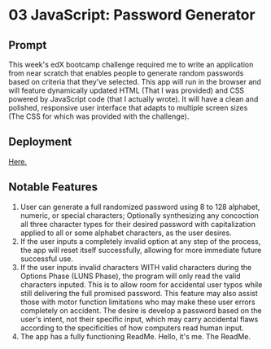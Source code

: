 # 03 JavaScript: Password Generator

## Prompt

This week's edX bootcamp challenge required me to write an application from near scratch that enables people to generate random passwords based on criteria that they’ve selected. This app will run in the browser and will feature dynamically updated HTML (That I was provided) and CSS powered by JavaScript code (that I actually wrote). It will have a clean and polished, responsive user interface that adapts to multiple screen sizes (The CSS for which was provided with the challenge).

## Deployment

[Here.](https://NoahJRalph.github.io/edX-password-generator)

## Notable Features

1. User can generate a full randomized password using 8 to 128 alphabet, numeric, or special characters; Optionally synthesizing any concoction all three character types for their desired password with capitalization applied to all or some alphabet characters, as the user desires.
2. If the user inputs a completely invalid option at any step of the process, the app will reset itself successfully, allowing for more immediate future successful use.
3. If the user inputs invalid characters WITH valid characters during the Options Phase (LUNS Phase), the program will only read the valid characters inputed. This is to allow room for accidental user typos while still delivering the full promised password. This feature may also assist those with motor function limitations who may make these user errors completely on accident. The desire is develop a password based on the user's intent, not their specific input, which may carry accidental flaws according to the specificities of how computers read human input.
4. The app has a fully functioning ReadMe. Hello, it's me. The ReadMe.